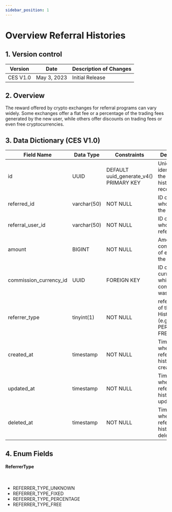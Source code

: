 ```yaml
---
sidebar_position: 1
---
```


# Overview Referral Histories

## 1. Version control

| Version  | Date        | Description of Changes |
| -------- | ----------- | ---------------------- |
| CES V1.0 | May 3, 2023 | Initial Release        |

## 2. Overview

The reward offered by crypto exchanges for referral programs can vary widely. Some exchanges offer a flat fee or a percentage of the trading fees generated by the new user, while others offer discounts on trading fees or even free cryptocurrencies.

## 3. Data Dictionary (CES V1.0)

| Field Name             | Data Type     | Constraints                            | Description                                                          |
| ---------------------- | ------------- | -------------------------------------- | -------------------------------------------------------------------- |
| id                     | UUID          | DEFAULT uuid_generate_v4() PRIMARY KEY | Unique identifier for the referral history record                    |
| referred_id            | varchar(50)   | NOT NULL                            | ID of the user who made the referral                                 |
| referral_user_id       | varchar(50)   | NOT NULL                            | ID of the user who was referred                                      |
| amount                 | BIGINT | NOT NULL                               | Amount commission of earned for the referral                         |
| commission_currency_id | UUID          | FOREIGN KEY                            | ID of the currency in which the commission was paid                  |
| referrer_type          | tinyint(1)    | NOT NULL                               | referrer_type of the eferral Histories (e.g. FIXED PERCENTAGE FREE ) |
| created_at             | timestamp      | NOT NULL                               | Timestamp of when the referral history was created                   |
| updated_at             | timestamp      | NOT NULL                               | Timestamp of when the referral history was updated                   |
| deleted_at             | timestamp      | NOT NULL                               | Timestamp of when the referral history was deleted                   |

## 4. Enum Fields

#### **ReferrerType**

&nbsp;

- REFERRER_TYPE_UNKNOWN
- REFERRER_TYPE_FIXED
- REFERRER_TYPE_PERCENTAGE
- REFERRER_TYPE_FREE
